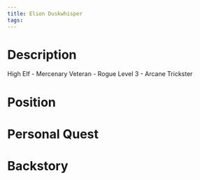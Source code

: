 ```yaml
---
title: Elion Duskwhisper
tags:
---
```

# Description

High Elf - Mercenary Veteran - Rogue Level 3 - Arcane Trickster

# Position

# Personal Quest

# Backstory
